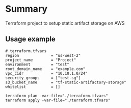 # Summary
Terraform project to setup static artifact storage on AWS

## Usage example
```
# terraform.tfvars
region              = "us-west-2"
project_name        = "Project"
environment         = "test"
root_domain_name    = "example.com"
vpc_cidr            = "10.10.1.0/24"
security_groups     = ["test-sg"]
s3_bucket_name      = "tf-static-artifactory-storage"
whitelist           = []
```
```
terraform plan -var-file="./terraform.tfvars"
terraform apply -var-file="./terraform.tfvars"
```
